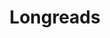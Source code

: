 ---
title: "Longreads"
myRole: "Developer"
order: 2
thumbnail: "./images/longreads-thumbnail.jpg"
path: "https://longreads.vercel.app/"
type: "fun"
---